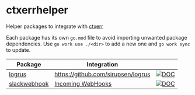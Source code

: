 # ctxerrhelper

Helper packages to integrate with [ctxerr](https://github.com/mvndaai/ctxerr)

Each package has its own `go.mod` file to avoid importing unwanted package dependencies.  Use `go work use ./<dir>` to add a new one and `go work sync` to update.


| Package  | Integration | |
| - | - | - | 
|  [logrus](/logrus) | https://github.com/sirupsen/logrus |  [![DOC](https://img.shields.io/badge/godoc-reference-blue.svg)](https://pkg.go.dev/github.com/mvndaai/ctxerrhelper/logrus) |
|  [slackwebhook](/slackwebhook) | [Incoming WebHooks](https://liveauctioneers.slack.com/apps/A0F7XDUAZ-incoming-webhooks) |  [![DOC](https://img.shields.io/badge/godoc-reference-blue.svg)](https://pkg.go.dev/github.com/mvndaai/ctxerrhelper/slackwebhook) |

